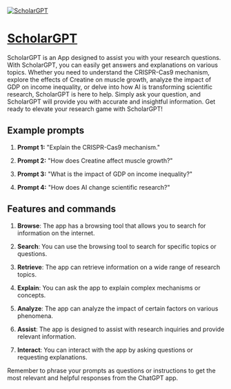 [![ScholarGPT](https://files.oaiusercontent.com/file-ly1xe60fGWLm0DyBlLx3H7VO?se=2123-10-16T10%3A33%3A58Z&sp=r&sv=2021-08-06&sr=b&rscc=max-age%3D31536000%2C%20immutable&rscd=attachment%3B%20filename%3D27ea42ff-41ab-46e0-84b1-61354a929bb0.png&sig=vNmHqM7pRvsvMxnO3gvHL1NjH9m/EpAjFfDAe0MXuWM%3D)](https://chat.openai.com/g/g-3DGi2iLag-scholargpt)

# [ScholarGPT](https://chat.openai.com/g/g-3DGi2iLag-scholargpt)

ScholarGPT is an App designed to assist you with your research questions. With ScholarGPT, you can easily get answers and explanations on various topics. Whether you need to understand the CRISPR-Cas9 mechanism, explore the effects of Creatine on muscle growth, analyze the impact of GDP on income inequality, or delve into how AI is transforming scientific research, ScholarGPT is here to help. Simply ask your question, and ScholarGPT will provide you with accurate and insightful information. Get ready to elevate your research game with ScholarGPT!

## Example prompts

1. **Prompt 1:** "Explain the CRISPR-Cas9 mechanism."

2. **Prompt 2:** "How does Creatine affect muscle growth?"

3. **Prompt 3:** "What is the impact of GDP on income inequality?"

4. **Prompt 4:** "How does AI change scientific research?"

## Features and commands

1. **Browse**: The app has a browsing tool that allows you to search for information on the internet.

2. **Search**: You can use the browsing tool to search for specific topics or questions.

3. **Retrieve**: The app can retrieve information on a wide range of research topics.

4. **Explain**: You can ask the app to explain complex mechanisms or concepts.

5. **Analyze**: The app can analyze the impact of certain factors on various phenomena.

6. **Assist**: The app is designed to assist with research inquiries and provide relevant information.

7. **Interact**: You can interact with the app by asking questions or requesting explanations.

Remember to phrase your prompts as questions or instructions to get the most relevant and helpful responses from the ChatGPT app.